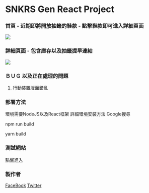 # SNKRS Gen React Project

### 首頁 - 近期即將開放抽籤的鞋款 - 點擊鞋款即可進入詳細頁面

![](SNKRS%20Gen%20React%20Project/Snkr1.png)

### 詳細頁面 - 包含庫存以及抽籤提早連結

![](SNKRS%20Gen%20React%20Project/Snkr2.png)

### ＢＵＧ 以及正在處理的問題

1. 行動裝置版面錯亂

### 部署方法
環境需要NodeJS以及React框架
詳細環境安裝方法 Google搜尋

npm run build

yarn build

### 測試網站
[點擊進入](https://ecstatic-borg-e4eeef.netlify.app/)

### 製作者
[FaceBook](https://www.facebook.com/jiouhao.wang/)   [Twitter](https://twitter.com/jiouhaowang)